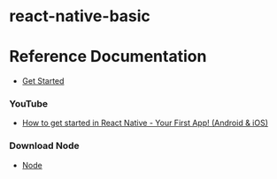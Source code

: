 # react-native-basic

# Reference Documentation
* [Get Started](https://reactnative.dev/docs/environment-setup)

### YouTube
* [How to get started in React Native - Your First App! (Android & iOS)](https://www.youtube.com/watch?v=YysKbNk1tj0)

### Download Node
* [Node](https://nodejs.org/en)
